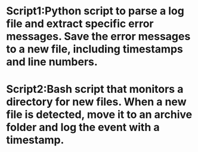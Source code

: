# Script1:Python script to parse a log file and extract specific error messages. Save the error messages to a new file, including timestamps and line numbers.
# Script2:Bash script that monitors a directory for new files. When a new file is detected, move it to an archive folder and log the event with a timestamp.
